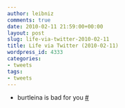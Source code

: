 ```yaml
---
author: leibniz
comments: true
date: 2010-02-11 21:59:00+00:00
layout: post
slug: life-via-twitter-2010-02-11
title: Life via Twitter (2010-02-11)
wordpress_id: 4333
categories:
- tweets
tags:
- tweets
---
```



	
  * burtleina is bad for you [#](http://twitter.com/leibniz/statuses/8977979815)


